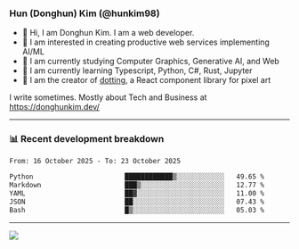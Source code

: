 ### Hun (Donghun) Kim (@hunkim98)

- 👋 Hi, I am Donghun Kim. I am a web developer. 
- 🤔 I am interested in creating productive web services implementing AI/ML
- 🔭 I am currently studying Computer Graphics, Generative AI, and Web 
- 🌱 I am currently learning Typescript, Python, C#, Rust, Jupyter
- 🎨 I am the creator of [dotting](https://github.com/hunkim98/dotting), a React component library for pixel art

I write sometimes. Mostly about Tech and Business at https://donghunkim.dev/

---
### 📊 Recent development breakdown
<!--START_SECTION:waka-->

```txt
From: 16 October 2025 - To: 23 October 2025

Python                       ████████████▒░░░░░░░░░░░░   49.65 %
Markdown                     ███▒░░░░░░░░░░░░░░░░░░░░░   12.77 %
YAML                         ██▓░░░░░░░░░░░░░░░░░░░░░░   11.00 %
JSON                         ██░░░░░░░░░░░░░░░░░░░░░░░   07.43 %
Bash                         █▒░░░░░░░░░░░░░░░░░░░░░░░   05.03 %
```

<!--END_SECTION:waka-->
---

<!-- <div align='center'> -->
  <img align="center" src="https://github-readme-stats.vercel.app/api?username=hunkim98&theme=dark&show_icons=true"/>
<!-- </div> -->
<!--
**hunkim98/hunkim98** is a ✨ _special_ ✨ repository because its `README.md` (this file) appears on your GitHub profile.

Here are some ideas to get you started:

- 🔭 I’m currently working on ...
- 🌱 I’m currently learning ...
- 👯 I’m looking to collaborate on ...
- 🤔 I’m looking for help with ...
- 💬 Ask me about ...
- 📫 How to reach me: ...
- 😄 Pronouns: ...
- ⚡ Fun fact: ...
-->
